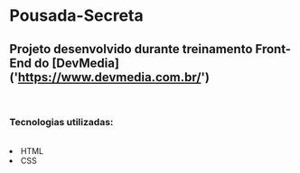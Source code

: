 # Pousada-Secreta 

## Projeto desenvolvido durante treinamento Front-End do [DevMedia] ('https://www.devmedia.com.br/')

<br>

### Tecnologias utilizadas:
<br>
<li>HTML</li>
<li>CSS</li>